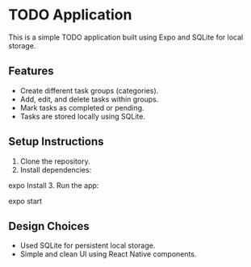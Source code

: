 # TODO Application

This is a simple TODO application built using Expo and SQLite for local storage.

## Features

- Create different task groups (categories).
- Add, edit, and delete tasks within groups.
- Mark tasks as completed or pending.
- Tasks are stored locally using SQLite.

## Setup Instructions

1. Clone the repository.
2. Install dependencies:


expo Install
3. Run the app:


expo start

## Design Choices

- Used SQLite for persistent local storage.
- Simple and clean UI using React Native components.
